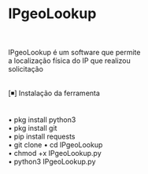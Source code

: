 # IPgeoLookup<br><br>

IPgeoLookup é um software que permite<br>  a localização física do IP que realizou<br> 
solicitação<br><br>

[◾] Instalação da ferramenta<br><br>

• pkg install python3<br>
• pkg install git<br>
• pip install requests<br>
• git clone
• cd IPgeoLookup<br>
• chmod +x IPgeoLookup.py<br>
• python3 IPgeoLookup.py<br>

 
